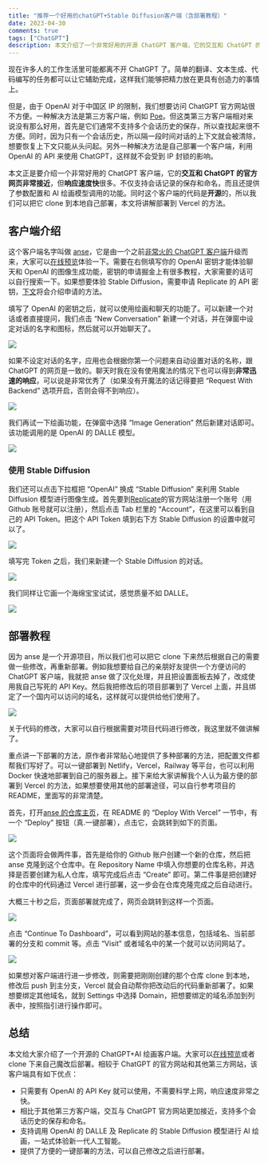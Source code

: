 ```yaml
---
title: "推荐一个好用的chatGPT+Stable Diffusion客户端（含部署教程）"
date: 2023-04-30
comments: true
tags: ["ChatGPT"]
description: 本文介绍了一个非常好用的开源 ChatGPT 客户端，它的交互和 ChatGPT 的官方网页非常接近，而且还提供了参数配置和AI绘画模型调用的功能。文中还讲解了将项目部署到 Vercel 的方法。
---
```


现在许多人的工作生活里可能都离不开 ChatGPT 了。简单的翻译、文本生成、代码编写的任务都可以让它辅助完成，这样我们能够把精力放在更具有创造力的事情上。

但是，由于 OpenAI 对于中国区 IP 的限制，我们想要访问 ChatGPT 官方网站很不方便。一种解决方法是第三方客户端，例如 [Poe](https://juejin.cn/post/7216644653126811709)。但这类第三方客户端相对来说没有那么好用，首先是它们通常不支持多个会话历史的保存，所以查找起来很不方便。同时，因为只有一个会话历史，所以隔一段时间对话的上下文就会被清除，想要恢复上下文只能从头问起。另外一种解决方法是自己部署一个客户端，利用 OpenAI 的 API 来使用 ChatGPT，这样就不会受到 IP 封锁的影响。

本文正是要介绍一个非常好用的 ChatGPT 客户端，它的**交互和 ChatGPT 的官方网页非常接近**，但**响应速度快**很多。不仅支持会话记录的保存和命名，而且还提供了参数配置和 AI 绘画模型调用的功能。同时这个客户端的代码是**开源**的，所以我们可以把它 clone 到本地自己部署，本文将讲解部署到 Vercel 的方法。

## 客户端介绍

这个客户端名字叫做 [anse](https://github.com/anse-app/anse)，它是由一个之前[非常火的 ChatGPT 客户端](https://github.com/anse-app/chatgpt-demo)升级而来，大家可以[在线预览](https://anse.app/)体验一下。需要在右侧填写你的 OpenAI 密钥才能体验聊天和 OpenAI 的图像生成功能，密钥的申请掘金上有很多教程，大家需要的话可以自行搜索一下。如果想要体验 Stable Diffusion，需要申请 Replicate 的 API 密钥，[下文](#使用stable-diffusion)将会介绍申请的方法。

填写了 OpenAI 的密钥之后，就可以使用绘画和聊天的功能了。可以新建一个对话或者直接提问，我们点击 “New Conversation” 新建一个对话，并在弹窗中设定对话的名字和图标，然后就可以开始聊天了。

![](0.jpg)

如果不设定对话的名字，应用也会根据你第一个问题来自动设置对话的名称，跟 ChatGPT 的网页是一致的。聊天时我在没有使用魔法的情况下也可以得到**非常迅速的响应**，可以说是非常优秀了（如果没有开魔法的话记得要把 “Request With Backend” 选项开启，否则会得不到响应）。

![](1.jpg)

我们再试一下绘画功能，在弹窗中选择 “Image Generation” 然后新建对话即可。该功能调用的是 OpenAI 的 DALLE 模型。

![](2.jpg)

### 使用 Stable Diffusion

我们还可以点击下拉框把 “OpenAI” 换成 “Stable Diffusion” 来利用 Stable Diffusion 模型进行图像生成。首先要到[Replicate](https://replicate.com/)的官方网站注册一个账号（用 Github 账号就可以注册），然后点击 Tab 栏里的 “Account”，在这里可以看到自己的 API Token。把这个 API Token 填到右下方 Stable Diffusion 的设置中就可以了。

![](3.jpg)

填写完 Token 之后，我们来新建一个 Stable Diffusion 的对话。

![](4.jpg)

我们同样让它画一个海绵宝宝试试，感觉质量不如 DALLE。

![](5.jpg)

## 部署教程

因为 anse 是一个开源项目，所以我们也可以把它 clone 下来然后根据自己的需要做一些修改，再重新部署。例如我想要给自己的亲朋好友提供一个方便访问的 ChatGPT 客户端，我就把 anse 做了汉化处理，并且把设置面板去掉了，改成使用我自己写死的 API Key。然后我把修改后的项目部署到了 Vercel 上面，并且绑定了一个国内可以访问的域名，这样就可以提供给他们使用了。

![](6.jpg)

关于代码的修改，大家可以自行根据需要对项目代码进行修改，我这里就不做讲解了。

重点讲一下部署的方法，原作者非常贴心地提供了多种部署的方法，把配置文件都帮我们写好了。可以一键部署到 Netlify，Vercel，Railway 等平台，也可以利用 Docker 快速地部署到自己的服务器上。接下来给大家讲解我个人认为最方便的部署到 Vercel 的方法，如果想要使用其他的部署途径，可以自行参考项目的 README，里面写的非常清楚。

首先，打开[anse 的仓库主页](https://github.com/anse-app/anse#deploy-with-vercel)，在 README 的 “Deploy With Vercel” 一节中，有一个 “Deploy” 按钮（真.一键部署），点击它，会跳转到如下的页面。

![](7.jpg)

这个页面将会做两件事，首先是给你的 Github 账户创建一个新的仓库，然后把 anse 克隆到这个仓库中。在 Repository Name 中填入你想要的仓库名称，并选择是否要创建为私人仓库，填写完成后点击 “Create” 即可。第二件事是把创建好的仓库中的代码通过 Vercel 进行部署，这一步会在仓库克隆完成之后自动进行。

大概三十秒之后，页面部署就完成了，网页会跳转到这样一个页面。

![](8.jpg)

点击 “Continue To Dashboard”，可以看到网站的基本信息，包括域名、当前部署的分支和 commit 等。点击 “Visit” 或者域名中的某一个就可以访问网站了。

![](9.jpg)

如果想对客户端进行进一步修改，则需要把刚刚创建的那个仓库 clone 到本地，修改后 push 到主分支，Vercel 就会自动帮你把改动后的代码重新部署了。如果想要绑定其他域名，就到 Settings 中选择 Domain，把想要绑定的域名添加到列表中，按照指引进行操作即可。

## 总结

本文给大家介绍了一个开源的 ChatGPT+AI 绘画客户端。大家可以[在线预览](https://anse.app/)或者 clone 下来自己魔改后部署。相较于 ChatGPT 的官方网站和其他第三方网站，该客户端具有如下优点：

- 只需要有 OpenAI 的 API Key 就可以使用，不需要科学上网，响应速度非常之快。
- 相比于其他第三方客户端，交互与 ChatGPT 官方网站更加接近，支持多个会话历史的保存和命名。
- 支持调用 OpenAI 的 DALLE 及 Replicate 的 Stable Diffusion 模型进行 AI 绘画，一站式体验新一代人工智能。
- 提供了方便的一键部署的方法，可以自己修改之后进行部署。
